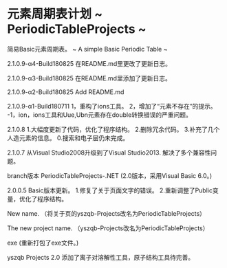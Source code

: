# 元素周期表计划  ~ PeriodicTableProjects ~ 
简易Basic元素周期表。 ~ A simple Basic Periodic Table ~ 

2.1.0.9-α4-Build180825
在README.md里更改了更新日志。

2.1.0.9-α3-Build180825
在README.md里添加了更新日志。

2.1.0.9-α2-Build180825
Add README.md

2.1.0.9-α1-Build180711
1，重构了ions工具。
2，增加了“元素不存在”的提示。
-1，ion，ions工具和Uue,Ubn元素存在double转换错误的严重问题。

2.1.0.8
1.大幅度更新了代码，优化了程序结构。
2.删除冗余代码。
3.补充了几个人造元素的信息。
0.搜索和电子层仍未完成。

2.1.0.7
从Visual Studio2008升级到了Visual Studio2013.
解决了多个兼容性问题。

branch版本 PeriodicTableProjects-.NET (2.0版本，采用Visual Basic 6.0。)

2.0.0.5
Basic版本更新。
1.修复了关于页面文字的错误。
2.重新调整了Public变量，优化了程序结构。

New name.
（将关于页的yszqb-Projects改名为PeriodicTableProjects）

The new project name.
（yszqb-Projects改名为PeriodicTableProjects）

exe
(重新打包了exe文件。)

yszqb Projects 2.0
添加了离子对溶解性工具，原子结构工具待完善。
